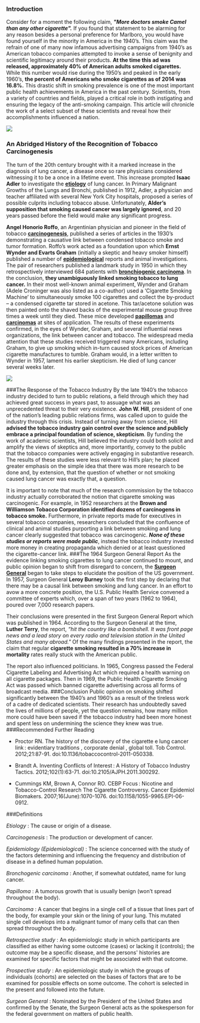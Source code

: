 ### Introduction
Consider for a moment the following claim, **_"More doctors smoke Camel than any other cigarette"._** If you found that statement to be alarming for any reason besides a personal preference for Marlboro, you would have found yourself in the minority in America in the 1940’s. This claim was the refrain of one of many now infamous advertising campaigns from 1940’s as American tobacco companies attempted to invoke a sense of benignity and scientific legitimacy around their products. **At the time this ad was released, approximately 40% of American adults smoked cigarettes.** While this number would rise during the 1950’s and peaked in the early 1960’s, **the percent of Americans who smoke cigarettes as of 2014 was 16.8%.** This drastic shift in smoking prevalence is one of the most important public health achievements in America in the past century. Scientists, from a variety of countries and fields, played a critical role in both instigating and ensuring the legacy of the anti-smoking campaign. This article will chronicle the work of a select subset of these scientists and reveal how their accomplishments influenced a nation.

![](./images/camels_doctors_whiteshirt.jpg)

### An Abridged History of the Recognition of Tobacco Carcinogenesis
The turn of the 20th century brought with it a marked increase in the diagnosis of lung cancer, a disease once so rare physicians considered witnessing it to be a once in a lifetime event. This increase prompted **Isaac Adler** to investigate the <a href="#definitions" title="The cause or origin of a disease.">**etiology**</a> of lung cancer. In Primary Malignant Growths of the Lungs and Bronchi, published in 1912, Adler, a physician and teacher affiliated with several New York City hospitals, proposed a series of possible culprits including tobacco abuse. Unfortunately, **Alder’s supposition that smoking caused cancer was largely ignored**, and 20 years passed before the field would make any significant progress.

**Angel Honorio Roffo**, an Argentinian physician and pioneer in the field of tobacco <a href="#definitions" title="The production or development of cancer.">**carcinogenesis**</a>, published a series of articles in the 1930’s demonstrating a causative link between condensed tobacco smoke and tumor formation. Roffo’s work acted as a foundation upon which **Ernst Wynder and Evarts Graham** (initially a skeptic and heavy smoker himself) published a number of <a href="#definitions" title="The science concerned with the study of the factors determining and influencing the frequency and distribution of disease in a defined human population.">**epidemiological**</a> reports and animal investigations. The pair of researchers published a landmark study in 1950 in which they retrospectively interviewed 684 patients with <a href="#definitions" title="Another, if somewhat outdated, name for lung cancer.">**bronchiogenic carcinoma**</a>. In the conclusion, **they unambiguously linked smoking tobacco to lung cancer.** In their most well-known animal experiment, Wynder and Graham (Adele Croninger was also listed as a co-author) used a ‘Cigarette Smoking Machine’ to simultaneously smoke 100 cigarettes and collect the by-product – a condensed cigarette tar stored in acetone. This tar/acetone solution was then painted onto the shaved backs of the experimental mouse group three times a week until they died.  These mice developed <a href="#definitions" title="A tumorous growth that is usually benign (won’t spread throughout the body).">**papillomas**</a> and <a href="#definitions" title="A cancer that begins in a single cell of a tissue that lines part of the body, for example your skin or the lining of your lung.  This mutated single cell develops into a malignant tumor of many cells that can then spread throughout the body.">**carcinomas**</a> at sites of application. The results of these experiments confirmed, in the eyes of Wynder, Graham, and several influential news organizations, the link between cancer and tobacco. The widespread media attention that these studies received triggered many Americans, including Graham, to give up smoking which in-turn caused stock prices of American cigarette manufactures to tumble. Graham would, in a letter written to Wynder in 1957, lament his earlier skepticism. He died of lung cancer several weeks later.

![](./images/Smoking4.jpg)

###The Response of the Tobacco Industry
 By the late 1940’s the tobacco industry decided to turn to public relations, a field through which they had achieved great success in years past, to assuage what was an unprecedented threat to their very existence. **John W. Hill**, president of one of the nation’s leading public relations firms, was called upon to guide the industry through this crisis. Instead of turning away from science, Hill **advised the tobacco industry gain control over the science and publicly embrace a principal foundation of science, skepticism**. By funding the work of academic scientists, Hill believed the industry could both solicit and amplify the views of skeptics and, more importantly, convey to the public that the tobacco companies were actively engaging in substantive research. The results of these studies were less relevant to Hill’s plan; he placed greater emphasis on the simple idea that there was more research to be done and, by extension, that the question of whether or not smoking caused lung cancer was exactly that, a question.

It is important to note that much of the research commission by the tobacco industry actually corroborated the notion that cigarette smoking was carcinogenic. For example, in 1952 researchers at the **Brown and Williamson Tobacco Corporation identified dozens of carcinogens in tobacco smoke.** Furthermore, in private reports made for executives in several tobacco companies, researchers concluded that the confluence of clinical and animal studies purporting a link between smoking and lung cancer clearly suggested that tobacco was carcinogenic. **_None of these studies or reports were made public_**, instead the tobacco industry invested more money in creating propaganda which denied or at least questioned the cigarette-cancer link.
###The 1964 Surgeon General Report
 As the evidence linking smoking cigarettes to lung cancer continued to mount, and public opinion began to shift from disregard to concern, the <a href="#definitions" title="Nominated by the President of the United States and confirmed by the Senate, the Surgeon General acts as the spokesperson for the federal government on matters of public health. ">**Surgeon General**</a> began to take steps to elucidate the position of the US government. In 1957, Surgeon General **Leroy Burney** took the first step by declaring that there may be a causal link between smoking and lung cancer. In an effort to avow a more concrete position, the U.S. Public Health Service convened a committee of experts which, over a span of two years (1962 to 1964), poured over 7,000 research papers.

Their conclusions were presented in the first Surgeon General Report which was published in 1964. According to the Surgeon General at the time, **Luther Terry**, the report, *“hit the country like a bombshell. It was front page news and a lead story on every radio and television station in the United States and many abroad."* Of the many findings presented in the report, the claim that regular **cigarette smoking resulted in a 70% increase in mortality** rates really stuck with the American public.

 The report also influenced politicians. In 1965, Congress passed the Federal Cigarette Labeling and Advertising Act which required a health warning on all cigarette packages. Then in 1969, the Public Health Cigarette Smoking Act was passed which banned cigarette advertising across all forms of broadcast media.
###Conclusion
 Public opinion on smoking shifted significantly between the 1940’s and 1960’s as a result of the tireless work of a cadre of dedicated scientists. Their research has undoubtedly saved the lives of millions of people, yet the question remains, how many million more could have been saved if the tobacco industry had been more honest and spent less on undermining the science they knew was true.
###Recommended Further Reading
* Proctor RN. The history of the discovery of the cigarette e lung cancer link : evidentiary traditions , corporate denial , global toll. Tob Control. 2012;21:87-91. doi:10.1136/tobaccocontrol-2011-050338.

* Brandt A. Inventing Conflicts of Interest : A History of Tobacco Industry Tactics. 2012;102(1):63-71. doi:10.2105/AJPH.2011.300292.

* Cummings KM, Brown A, Connor RO. CEBP Focus : Nicotine and Tobacco-Control Research The Cigarette Controversy. Cancer Epidemiol Biomakers. 2007;16(June):1070-1076. doi:10.1158/1055-9965.EPI-06-0912.

<div id="definitions"></div>
###Definitions

*Etiology*
: The cause or origin of a disease.

*Carcinogenesis*
: The production or development of cancer.

*Epidemiology (Epidemiological)*
: The science concerned with the study of the factors determining and influencing the frequency and distribution of disease in a defined human population.

*Bronchogenic carcinoma*
: Another, if somewhat outdated, name for lung cancer.

*Papilloma*
: A tumorous growth that is usually benign (won’t spread throughout the body).

*Carcinoma*
: A cancer that begins in a single cell of a tissue that lines part of the body, for example your skin or the lining of your lung.  This mutated single cell develops into a malignant tumor of many cells that can then spread throughout the body.

*Retrospective study*
: An epidemiologic study in which participants are classified as either having some outcome (cases) or lacking it (controls); the outcome may be a specific disease, and the persons' histories are examined for specific factors that might be associated with that outcome.

*Prospective study*
: An epidemiologic study in which the groups of individuals (cohorts) are selected on the bases of factors that are to be examined for possible effects on some outcome. The cohort is selected in the present and followed into the future.

*Surgeon General*
: Nominated by the President of the United States and confirmed by the Senate, the Surgeon General acts as the spokesperson for the federal government on matters of public health.
